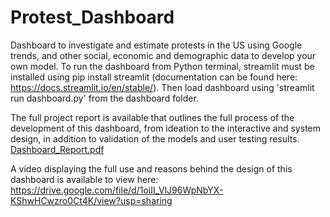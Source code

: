 
# Protest_Dashboard
Dashboard to investigate and estimate protests in the US using Google trends, and other social, economic and demographic data to develop your own model. To run the dashboard from Python terminal, streamlit must be installed using pip install streamlit (documentation can be found here: https://docs.streamlit.io/en/stable/). Then load dashboard using 'streamlit run dashboard.py' from the dashboard folder.

The full project report is available that outlines the full process of the development of this dashboard, from ideation to the interactive and system design, in addition to validation of the models and user testing results. [Dashboard_Report.pdf](https://github.com/niamhhenry/Protest_Dashboard/files/6970119/Dashboard_Report.pdf)


A video displaying the full use and reasons behind the design of this dashboard is available to view here: https://drive.google.com/file/d/1oiII_VlJ96WpNbYX-KShwHCwzro0Ct4K/view?usp=sharing 
